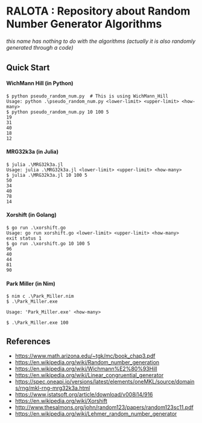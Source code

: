 # RALOTA : Repository about Random Number Generator Algorithms
###### this name has nothing to do with the algorithms (actually it is also randomly generated through a code)

## Quick Start
#### WichMann Hill (in Python)
```console
$ python pseudo_random_num.py  # This is using WichMann_Hill
Usage: python .\pseudo_random_num.py <lower-limit> <upper-limit> <how-many>
$ python pseudo_random_num.py 10 100 5
19
31
40
18
12
```
#### MRG32k3a (in Julia)
```console
$ julia .\MRG32k3a.jl
Usage: julia .\MRG32k3a.jl <lower-limit> <upper-limit> <how-many>
$ julia .\MRG32k3a.jl 10 100 5
50
34
40
78
14
```
#### Xorshift (in Golang)
```console
$ go run .\xorshift.go
Usage: go run xorshift.go <lower-limit> <upper-limit> <how-many>
exit status 1
$ go run .\xorshift.go 10 100 5
96
40
44
81
90
```

#### Park Miller (in Nim)
```console
$ nim c .\Park_Miller.nim 
$ .\Park_Miller.exe 

Usage: 'Park_Miller.exe' <how-many>

$ .\Park_Miller.exe 100
```

## References
- https://www.math.arizona.edu/~tgk/mc/book_chap3.pdf
- https://en.wikipedia.org/wiki/Random_number_generation
- https://en.wikipedia.org/wiki/Wichmann%E2%80%93Hill
- https://en.wikipedia.org/wiki/Linear_congruential_generator
- https://spec.oneapi.io/versions/latest/elements/oneMKL/source/domains/rng/mkl-rng-mrg32k3a.html
- https://www.jstatsoft.org/article/download/v008i14/916
- https://en.wikipedia.org/wiki/Xorshift
- http://www.thesalmons.org/john/random123/papers/random123sc11.pdf
- https://en.wikipedia.org/wiki/Lehmer_random_number_generator